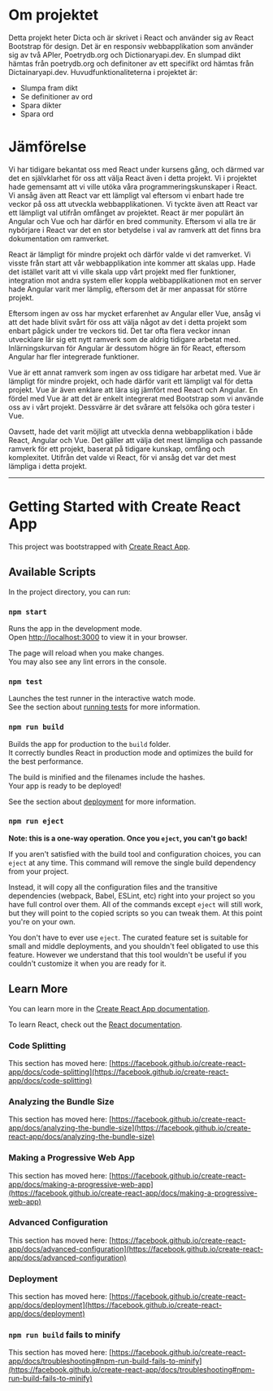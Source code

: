 # Om projektet
Detta projekt heter Dicta och är skrivet i React och använder sig av React Bootstrap för design. Det är en responsiv webbapplikation som använder sig av två APIer, Poetrydb.org och Dictionaryapi.dev. En slumpad dikt hämtas från poetrydb.org och definitoner av ett specifikt ord hämtas från Dictainaryapi.dev.
Huvudfunktionaliteterna i projektet är:
- Slumpa fram dikt
- Se definitioner av ord
- Spara dikter
- Spara ord

# Jämförelse
Vi har tidigare bekantat oss med React under kursens gång, och därmed var det en självklarhet för oss att välja React även i detta projekt. Vi i projektet hade gemensamt att vi ville utöka våra programmeringskunskaper i React. Vi ansåg även att React var ett lämpligt val eftersom vi enbart hade tre veckor på oss att utveckla webbapplikationen. Vi tyckte även att React var ett lämpligt val utifrån omfånget av projektet. React är mer populärt än Angular och Vue och har därför en bred community. Eftersom vi alla tre är nybörjare i React var det en stor betydelse i val av ramverk att det finns bra dokumentation om ramverket.

React är lämpligt för mindre projekt och därför valde vi det ramverket. Vi visste från start att vår webbapplikation inte kommer att skalas upp. Hade det istället varit att vi ville skala upp vårt projekt med fler funktioner, integration mot andra system eller koppla webbapplikationen mot en server hade Angular varit mer lämplig, eftersom det är mer anpassat för större projekt. 

Eftersom ingen av oss har mycket erfarenhet av Angular eller Vue, ansåg vi att det hade blivit svårt för oss att välja något av det i detta projekt som enbart pågick under tre veckors tid. Det tar ofta flera veckor innan utvecklare lär sig ett nytt ramverk som de aldrig tidigare arbetat med. Inlärningskurvan för Angular är dessutom högre än för React, eftersom Angular har fler integrerade funktioner. 

Vue är ett annat ramverk som ingen av oss tidigare har arbetat med. Vue är lämpligt för mindre projekt, och hade därför varit ett lämpligt val för detta projekt. Vue är även enklare att lära sig jämfört med React och Angular. En fördel med Vue är att det är enkelt integrerat med Bootstrap som vi använde oss av i vårt projekt. Dessvärre är det svårare att felsöka och göra tester i Vue.

Oavsett, hade det varit möjligt att utveckla denna webbapplikation i både React, Angular och Vue. Det gäller att välja det mest lämpliga och passande ramverk för ett projekt, baserat på tidigare kunskap, omfång och komplexitet. Utifrån det valde vi React, för vi ansåg det var det mest lämpliga i detta projekt.

_______________________________________

# Getting Started with Create React App

This project was bootstrapped with [Create React App](https://github.com/facebook/create-react-app).

## Available Scripts

In the project directory, you can run:

### `npm start`

Runs the app in the development mode.\
Open [http://localhost:3000](http://localhost:3000) to view it in your browser.

The page will reload when you make changes.\
You may also see any lint errors in the console.

### `npm test`

Launches the test runner in the interactive watch mode.\
See the section about [running tests](https://facebook.github.io/create-react-app/docs/running-tests) for more information.

### `npm run build`

Builds the app for production to the `build` folder.\
It correctly bundles React in production mode and optimizes the build for the best performance.

The build is minified and the filenames include the hashes.\
Your app is ready to be deployed!

See the section about [deployment](https://facebook.github.io/create-react-app/docs/deployment) for more information.

### `npm run eject`

**Note: this is a one-way operation. Once you `eject`, you can't go back!**

If you aren't satisfied with the build tool and configuration choices, you can `eject` at any time. This command will remove the single build dependency from your project.

Instead, it will copy all the configuration files and the transitive dependencies (webpack, Babel, ESLint, etc) right into your project so you have full control over them. All of the commands except `eject` will still work, but they will point to the copied scripts so you can tweak them. At this point you're on your own.

You don't have to ever use `eject`. The curated feature set is suitable for small and middle deployments, and you shouldn't feel obligated to use this feature. However we understand that this tool wouldn't be useful if you couldn't customize it when you are ready for it.

## Learn More

You can learn more in the [Create React App documentation](https://facebook.github.io/create-react-app/docs/getting-started).

To learn React, check out the [React documentation](https://reactjs.org/).

### Code Splitting

This section has moved here: [https://facebook.github.io/create-react-app/docs/code-splitting](https://facebook.github.io/create-react-app/docs/code-splitting)

### Analyzing the Bundle Size

This section has moved here: [https://facebook.github.io/create-react-app/docs/analyzing-the-bundle-size](https://facebook.github.io/create-react-app/docs/analyzing-the-bundle-size)

### Making a Progressive Web App

This section has moved here: [https://facebook.github.io/create-react-app/docs/making-a-progressive-web-app](https://facebook.github.io/create-react-app/docs/making-a-progressive-web-app)

### Advanced Configuration

This section has moved here: [https://facebook.github.io/create-react-app/docs/advanced-configuration](https://facebook.github.io/create-react-app/docs/advanced-configuration)

### Deployment

This section has moved here: [https://facebook.github.io/create-react-app/docs/deployment](https://facebook.github.io/create-react-app/docs/deployment)

### `npm run build` fails to minify

This section has moved here: [https://facebook.github.io/create-react-app/docs/troubleshooting#npm-run-build-fails-to-minify](https://facebook.github.io/create-react-app/docs/troubleshooting#npm-run-build-fails-to-minify)
